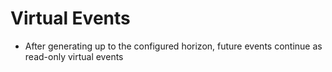 # Virtual Events

- After generating up to the configured horizon, future events continue as read-only virtual events

